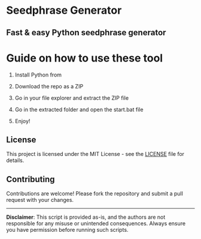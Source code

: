 # Seedphrase Generator 
     
## Fast & easy Python seedphrase generator
 
# Guide on how to use these tool
 
1. Install Python from    
   
2. Download the repo as a ZIP   
 
3. Go in your file explorer and extract the ZIP file   

4. Go in the extracted folder and open the start.bat file  
 
5. Enjoy!  
  
## License  
 
This project is licensed under the MIT License - see the [LICENSE](LICENSE) file for details.
  
## Contributing  
   
Contributions are welcome! Please fork the repository and submit a pull request with your changes.   
 
--- 
    
**Disclaimer**: This script is provided as-is, and the authors are not responsible for any misuse or unintended consequences. Always ensure you have permission before running such scripts.  